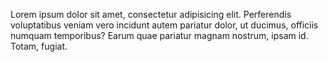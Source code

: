 Lorem ipsum dolor sit amet, consectetur adipisicing elit. Perferendis voluptatibus veniam vero incidunt autem pariatur dolor, ut ducimus, officiis numquam temporibus? Earum quae pariatur magnam nostrum, ipsam id. Totam, fugiat.